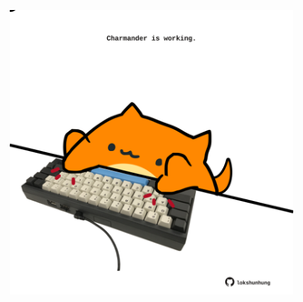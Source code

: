 <!-- built at 29/12/2021, 20:02:45 UTC -->
<p align="center">
  <img width="500" height="500" src="./ReadmeImage.svg">
</p>
